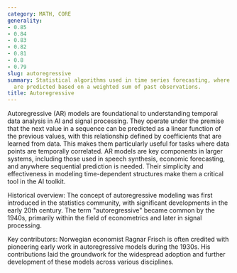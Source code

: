 ```yaml
---
category: MATH, CORE
generality:
- 0.85
- 0.84
- 0.83
- 0.82
- 0.81
- 0.8
- 0.79
slug: autoregressive
summary: Statistical algorithms used in time series forecasting, where future values
  are predicted based on a weighted sum of past observations.
title: Autoregressive
---
```


Autoregressive (AR) models are foundational to understanding temporal data analysis in AI and signal processing. They operate under the premise that the next value in a sequence can be predicted as a linear function of the previous values, with this relationship defined by coefficients that are learned from data. This makes them particularly useful for tasks where data points are temporally correlated. AR models are key components in larger systems, including those used in speech synthesis, economic forecasting, and anywhere sequential prediction is needed. Their simplicity and effectiveness in modeling time-dependent structures make them a critical tool in the AI toolkit.

Historical overview: The concept of autoregressive modeling was first introduced in the statistics community, with significant developments in the early 20th century. The term "autoregressive" became common by the 1940s, primarily within the field of econometrics and later in signal processing.

Key contributors: Norwegian economist Ragnar Frisch is often credited with pioneering early work in autoregressive models during the 1930s. His contributions laid the groundwork for the widespread adoption and further development of these models across various disciplines.